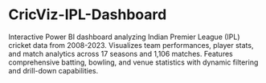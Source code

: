 # CricViz-IPL-Dashboard
Interactive Power BI dashboard analyzing Indian Premier League (IPL) cricket data from 2008-2023. Visualizes team performances, player stats, and match analytics across 17 seasons and 1,106 matches. Features comprehensive batting, bowling, and venue statistics with dynamic filtering and drill-down capabilities.
